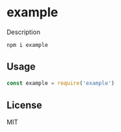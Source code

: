 # example

Description

```
npm i example
```

## Usage
```javascript
const example = require('example')
```

## License
MIT
